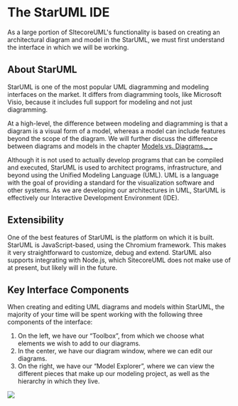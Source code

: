 # The StarUML IDE

As a large portion of SItecoreUML's functionality is based on creating an architectural diagram and model in the StarUML, we must first understand the interface in which we will be working.

## About StarUML

StarUML is one of the most popular UML diagramming and modeling interfaces on the market. It differs from diagramming tools, like Microsoft Visio, because it includes full support for modeling and not just diagramming.

At a high-level, the difference between modeling and diagramming is that a diagram is a visual form of a model, whereas a model can include features beyond the scope of the diagram. We will further discuss the difference between diagrams and models in the chapter [Models vs. Diagrams._ _](/guide/models-vs-diagrams.md)

Although it is not used to actually develop programs that can be compiled and executed, StarUML is used to architect programs, infrastructure, and beyond using the Unified Modeling Language \(UML\). UML is a language with the goal of providing a standard for the visualization software and other systems. As we are developing our architectures in UML, StarUML is effectively our Interactive Development Environment \(IDE\).

## Extensibility

One of the best features of StarUML is the platform on which it is built. StarUML is JavaScript-based, using the Chromium framework. This makes it very straightforward to customize, debug and extend. StarUML also supports integrating with Node.js, which SitecoreUML does not make use of at present, but likely will in the future.

## Key Interface Components

When creating and editing UML diagrams and models within StarUML, the majority of your time will be spent working with the following three components of the interface:

1. On the left, we have our “Toolbox”, from which we choose what elements we wish to add to our diagrams. 
2. In the center, we have our diagram window, where we can edit our diagrams. 
3. On the right, we have our “Model Explorer”, where we can view the different pieces that make up our modeling project, as well as the hierarchy in which they live. 

![](https://github.com/zkniebel/SitecoreUML/blob/master/Documentation/assets/StarUML-IDE.png?raw=true)

